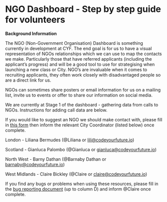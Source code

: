 # NGO Dashboard - Step by step guide for volunteers

**Background Information**

The NGO \(Non-Government Organisation\) Dashboard is something currently in development at CYF. The end goal is for us to have a visual representation of NGOs relationships which we can use to map the contacts we make. Particularly those that have referred applicants \(including the applicant’s progress\) and will be a good tool to use for strategising when launching a new class or City. NGO’s are invaluable when it comes to recruiting applicants, they often work closely with disadvantaged people so are a direct link for us.

NGOs can sometimes share posters or email information for us on a mailing list, invite us to events or offer to share our information on social media.

We are currently at Stage 1 of the dashboard - gathering data from calls to NGOs. Instructions for adding call data are below.

If you would like to suggest an NGO we should make contact with, please fill in [this form](https://forms.gle/Ycs2iP9cm1CXQftg7) then inform the relevant City Coordinator \(listed below\) once complete.

London - Liliana Bermudes \(@Liliana or [lili@codeyourfuture.io](mailto:lili@codeyourfuture.io)\)

Scotland - Gianluca Palombo \(@Gianluca or [gianluca@codeyourfuture.io](mailto:gianluca@codeyourfuture.io)\)

North West - Barny Dathan \(@Barnaby Dathan or [barnaby@codeyourfuture.io](mailto:barnaby@codeyourfuture.io)\)

West Midlands - Claire Bickley \(@Claire or [claire@codeyourfuture.io](mailto:claire@codeyourfuture.io)\)  


If you find any bugs or problems when using these resources, please fill in the [bug reporting document](https://docs.google.com/spreadsheets/d/1U-bttrxIFQFNZOreNHgkoJm8UOox7VJ1pQ-uHSfHEDU/edit#gid=0) \(up to column D\) and inform @Claire once complete.  


